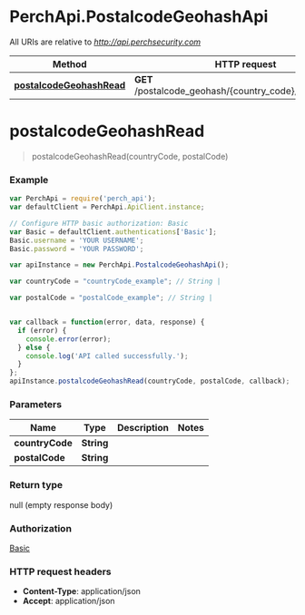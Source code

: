 # PerchApi.PostalcodeGeohashApi

All URIs are relative to *http://api.perchsecurity.com*

Method | HTTP request | Description
------------- | ------------- | -------------
[**postalcodeGeohashRead**](PostalcodeGeohashApi.md#postalcodeGeohashRead) | **GET** /postalcode_geohash/{country_code}/{postal_code} | 


<a name="postalcodeGeohashRead"></a>
# **postalcodeGeohashRead**
> postalcodeGeohashRead(countryCode, postalCode)





### Example
```javascript
var PerchApi = require('perch_api');
var defaultClient = PerchApi.ApiClient.instance;

// Configure HTTP basic authorization: Basic
var Basic = defaultClient.authentications['Basic'];
Basic.username = 'YOUR USERNAME';
Basic.password = 'YOUR PASSWORD';

var apiInstance = new PerchApi.PostalcodeGeohashApi();

var countryCode = "countryCode_example"; // String | 

var postalCode = "postalCode_example"; // String | 


var callback = function(error, data, response) {
  if (error) {
    console.error(error);
  } else {
    console.log('API called successfully.');
  }
};
apiInstance.postalcodeGeohashRead(countryCode, postalCode, callback);
```

### Parameters

Name | Type | Description  | Notes
------------- | ------------- | ------------- | -------------
 **countryCode** | **String**|  | 
 **postalCode** | **String**|  | 

### Return type

null (empty response body)

### Authorization

[Basic](../README.md#Basic)

### HTTP request headers

 - **Content-Type**: application/json
 - **Accept**: application/json

